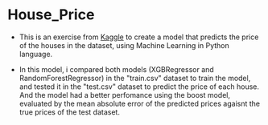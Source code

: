 # House_Price

* This is an exercise from [Kaggle](https://www.kaggle.com/competitions/home-data-for-ml-course) to create a model that predicts the price of the houses in the dataset, using Machine Learning in Python language.

* In this model, i compared both models (XGBRegressor and RandomForestRegressor) in the "train.csv" dataset to train the model, and tested it in the "test.csv" dataset to predict the price of each house. And the model had a better perfomance using the boost model, evaluated by the mean absolute error of the predicted prices agaisnt the true prices of the test dataset.
